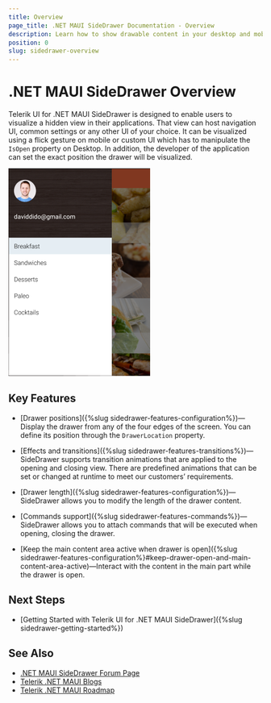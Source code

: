 ```yaml
---
title: Overview
page_title: .NET MAUI SideDrawer Documentation - Overview
description: Learn how to show drawable content in your desktop and mobile applications by using the Telerik UI for .NET MAUI SideDrawer control.
position: 0
slug: sidedrawer-overview
---
```


# .NET MAUI SideDrawer Overview

Telerik UI for .NET MAUI SideDrawer is designed to enable users to visualize a hidden view in their applications. That view can host navigation UI, common settings or any other UI of your choice. It can be visualized using a flick gesture on mobile or custom UI which has to manipulate the `IsOpen` property on Desktop. In addition, the developer of the application can set the exact position the drawer will be visualized.

![.NET MAUI SideDrawer example](images/sidedrawer-overview.png) 

## Key Features

* [Drawer positions]({%slug sidedrawer-features-configuration%})&mdash;Display the drawer from any of the four edges of the screen. You can define its position through the `DrawerLocation` property.

* [Effects and transitions]({%slug sidedrawer-features-transitions%})&mdash;SideDrawer supports transition animations that are applied to the opening and closing view. There are predefined animations that can be set or changed at runtime to meet our customers’ requirements.

* [Drawer length]({%slug sidedrawer-features-configuration%})&mdash;SideDrawer allows you to modify the length of the drawer content.

* [Commands support]({%slug sidedrawer-features-commands%})&mdash;SideDrawer allows you to attach commands that will be executed when opening, closing the drawer.

* [Keep the main content area active when drawer is open]({%slug sidedrawer-features-configuration%}#keep-drawer-open-and-main-content-area-active)&mdash;Interact with the content in the main part while the drawer is open.

## Next Steps

- [Getting Started with Telerik UI for .NET MAUI SideDrawer]({%slug sidedrawer-getting-started%})

## See Also

- [.NET MAUI SideDrawer Forum Page](https://www.telerik.com/forums/maui?tagId=1938)
- [Telerik .NET MAUI Blogs](https://www.telerik.com/blogs/mobile-net-maui)
- [Telerik .NET MAUI Roadmap](https://www.telerik.com/support/whats-new/maui-ui/roadmap)
